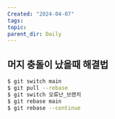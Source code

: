 ```yaml
---
Created: "2024-04-07"
tags: 
topic: 
parent_dir: Daily
---
```

## 머지 충돌이 났을때 해결법
```bash
$ git switch main
$ git pull --rebase
$ git switch 오류난_브랜치
$ git rebase main
$ git rebase --continue
```
